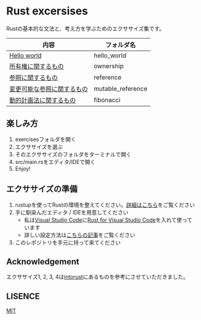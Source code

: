 # Rust excersises

Rustの基本的な文法と、考え方を学ぶためのエクササイズ集です。

|内容|フォルダ名|
|---|--------|
|[Hello world](/exercises/hello_world/)|hello_world|
|[所有権に関するもの](/exercises/ownership/)|ownership|
|[参照に関するもの](/exercises/reference/)|reference|
|[変更可能な参照に関するもの](/excersises/mutable_reference/)|mutable_reference|
|[動的計画法に関するもの](/excersises/fibonacci/)|fibonacci|

## 楽しみ方

1. exercisesフォルダを開く
2. エクササイズを選ぶ
3. そのエクササイズのフォルダをターミナルで開く
4. src/main.rsをエディタ/IDEで開く
5. Enjoy!

## エクササイズの準備

1. rustupを使ってRustの環境を整えてください。[詳細はこちら](http://qiita.com/chikoski/items/b6461367e8c3875bb235)をご覧ください
2. 手に馴染んだエディタ / IDEを用意してください
   - 私は[Visual Studio Code](https://code.visualstudio.com/)に[Rust for Visual Studio Code](https://github.com/editor-rs/vscode-rust)を入れて使っています
   - 詳しい設定方法は[こちらの記事](http://qiita.com/skitoy4321/items/0bf6826f948720bed821)をご覧ください
3. このレポジトリを手元に持って来てください

## Acknowledgement 

エクササイズ1, 2, 3, 4は[intorust](https://intorust.com/)にあるものを参考にさせていただきました。

## LISENCE

[MIT](LICENSE)